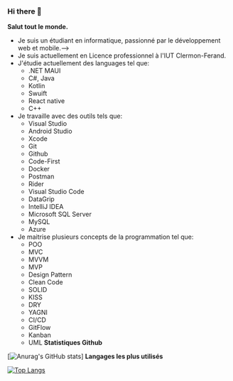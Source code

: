 ### Hi there 👋
<!--Readme pour mon profil github personnel-->
**Salut tout le monde.**

- Je suis un étudiant en informatique, passionné par le développement web et mobile.-->
- Je suis actuellement en Licence professionnel  à l'IUT Clermon-Ferand.
- J'étudie actuellement des languages tel que:
  - .NET MAUI
  - C#, Java
  - Kotlin
  - Swuift
  - React native
  - C++
- Je travaille avec des outils tels que:
  - Visual Studio
  - Android Studio
  - Xcode
  - Git
  - Github
  - Code-First
  - Docker
  - Postman
  - Rider
  - Visual Studio Code
  - DataGrip
  - IntelliJ IDEA
  - Microsoft SQL Server
  - MySQL
  - Azure
- Je maitrise plusieurs concepts de la programmation tel que:
  - POO
  - MVC
  - MVVM
  - MVP
  - Design Pattern
  - Clean Code
  - SOLID
  - KISS
  - DRY
  - YAGNI
  - CI/CD
  - GitFlow
  - Kanban
  - UML
**Statistiques Github**

[![Anurag's GitHub stats](https://github-readme-stats.vercel.app/api?username=vngounou26&show_icons=true&theme=radical)]
**Langages les plus utilisés**

[![Top Langs](https://github-readme-stats.vercel.app/api/top-langs/?username=vngounou26)](https://github.com/vngounou26/github-readme-stats)

<!--
**vngounou26/vngounou26** is a ✨ _special_ ✨ repository because its `README.md` (this file) appears on your GitHub profile.

Here are some ideas to get you started:

- 🔭 I’m currently working on ...
- 🌱 I’m currently learning ...
- 👯 I’m looking to collaborate on ...
- 🤔 I’m looking for help with ...
- 💬 Ask me about ...
- 📫 How to reach me: ...
- 😄 Pronouns: ...
- ⚡ Fun fact: ...
-->
